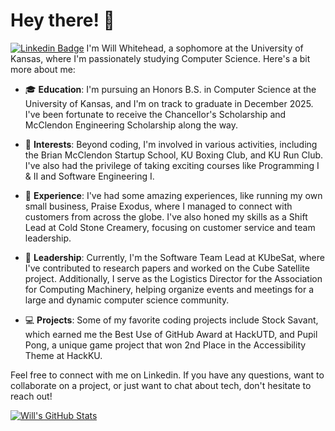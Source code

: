 # Hey there! 👋
[![Linkedin Badge](https://img.shields.io/badge/-willwhitehead122-blue?style=flat-square&logo=Linkedin&logoColor=white&link=https://www.linkedin.com/in/firangizganbarli/)](https://www.linkedin.com/in/willwhitehead122/) 
I'm Will Whitehead, a sophomore at the University of Kansas, where I'm passionately studying Computer Science. Here's a bit more about me:

- 🎓 **Education**: I'm pursuing an Honors B.S. in Computer Science at the University of Kansas, and I'm on track to graduate in December 2025. I've been fortunate to receive the Chancellor's Scholarship and McClendon Engineering Scholarship along the way.

- 🌟 **Interests**: Beyond coding, I'm involved in various activities, including the Brian McClendon Startup School, KU Boxing Club, and KU Run Club. I've also had the privilege of taking exciting courses like Programming I & II and Software Engineering I.

- 💼 **Experience**: I've had some amazing experiences, like running my own small business, Praise Exodus, where I managed to connect with customers from across the globe. I've also honed my skills as a Shift Lead at Cold Stone Creamery, focusing on customer service and team leadership.

- 🚀 **Leadership**: Currently, I'm the Software Team Lead at KUbeSat, where I've contributed to research papers and worked on the Cube Satellite project. Additionally, I serve as the Logistics Director for the Association for Computing Machinery, helping organize events and meetings for a large and dynamic computer science community.

- 💻 **Projects**: Some of my favorite coding projects include Stock Savant, which earned me the Best Use of GitHub Award at HackUTD, and Pupil Pong, a unique game project that won 2nd Place in the Accessibility Theme at HackKU.

Feel free to connect with me on Linkedin. If you have any questions, want to collaborate on a project, or just want to chat about tech, don't hesitate to reach out!

[![Will's GitHub Stats](https://github-readme-stats.vercel.app/api?username=w1lt&hide=issues&show_icons=true)](https://github.com/w1lt)
